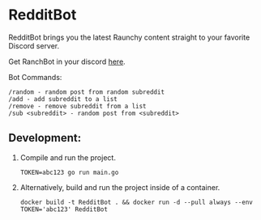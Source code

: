 # RedditBot
RedditBot brings you the latest Raunchy content straight to your favorite Discord server. 

Get RanchBot in your discord [here](https://discord.com/api/oauth2/authorize?client_id=929197630981033995&permissions=534723951680&scope=bot%20applications.commands).

Bot Commands:
```
/random - random post from random subreddit
/add - add subreddit to a list
/remove - remove subreddit from a list
/sub <subreddit> - random post from <subreddit>
```

## Development:
1. Compile and run the project.

    ```
    TOKEN=abc123 go run main.go
    ```

2. Alternatively, build and run the project inside of a container.

    ```
    docker build -t RedditBot . && docker run -d --pull always --env TOKEN='abc123' RedditBot
    ```
